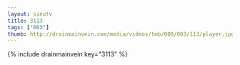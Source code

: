 ```yaml
--- 
layout: sieutv
title: 3113
tags: ["003"]
thumb: http://drainmainvein.com/media/videos/tmb/000/003/113/player.jpg
---
```

{% include drainmainvein key="3113" %} 
